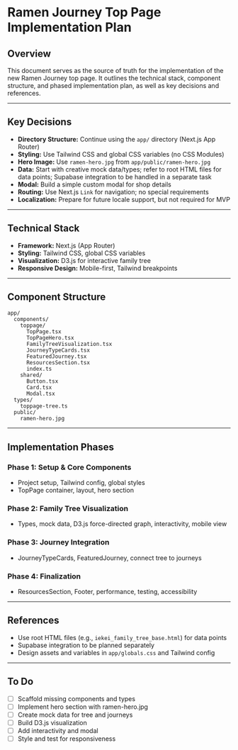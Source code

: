# Ramen Journey Top Page Implementation Plan

## Overview
This document serves as the source of truth for the implementation of the new Ramen Journey top page. It outlines the technical stack, component structure, and phased implementation plan, as well as key decisions and references.

---

## Key Decisions
- **Directory Structure:** Continue using the `app/` directory (Next.js App Router)
- **Styling:** Use Tailwind CSS and global CSS variables (no CSS Modules)
- **Hero Image:** Use `ramen-hero.jpg` from `app/public/ramen-hero.jpg`
- **Data:** Start with creative mock data/types; refer to root HTML files for data points; Supabase integration to be handled in a separate task
- **Modal:** Build a simple custom modal for shop details
- **Routing:** Use Next.js `Link` for navigation; no special requirements
- **Localization:** Prepare for future locale support, but not required for MVP

---

## Technical Stack
- **Framework:** Next.js (App Router)
- **Styling:** Tailwind CSS, global CSS variables
- **Visualization:** D3.js for interactive family tree
- **Responsive Design:** Mobile-first, Tailwind breakpoints

---

## Component Structure
```
app/
  components/
    toppage/
      TopPage.tsx
      TopPageHero.tsx
      FamilyTreeVisualization.tsx
      JourneyTypeCards.tsx
      FeaturedJourney.tsx
      ResourcesSection.tsx
      index.ts
    shared/
      Button.tsx
      Card.tsx
      Modal.tsx
  types/
    toppage-tree.ts
  public/
    ramen-hero.jpg
```

---

## Implementation Phases
### Phase 1: Setup & Core Components
- Project setup, Tailwind config, global styles
- TopPage container, layout, hero section

### Phase 2: Family Tree Visualization
- Types, mock data, D3.js force-directed graph, interactivity, mobile view

### Phase 3: Journey Integration
- JourneyTypeCards, FeaturedJourney, connect tree to journeys

### Phase 4: Finalization
- ResourcesSection, Footer, performance, testing, accessibility

---

## References
- Use root HTML files (e.g., `iekei_family_tree_base.html`) for data points
- Supabase integration to be planned separately
- Design assets and variables in `app/globals.css` and Tailwind config

---

## To Do
- [ ] Scaffold missing components and types
- [ ] Implement hero section with ramen-hero.jpg
- [ ] Create mock data for tree and journeys
- [ ] Build D3.js visualization
- [ ] Add interactivity and modal
- [ ] Style and test for responsiveness 